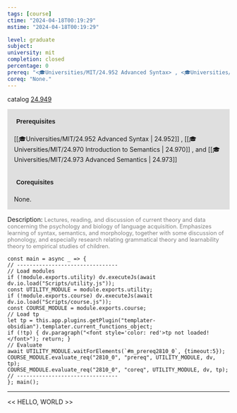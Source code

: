 ```yaml
---
tags: [course]
ctime: "2024-04-18T00:19:29"
mstime: "2024-04-18T00:19:29"

level: graduate
subject: 
university: mit
completion: closed
percentage: 0
prereq: "<🎓Universities/MIT/24.952 Advanced Syntax> , <🎓Universities/MIT/24.970 Introduction to Semantics> , and <🎓Universities/MIT/24.973 Advanced Semantics>"
coreq: "None."
---
```


catalog [24.949](http://student.mit.edu/catalog/m24b.html#24.949)

<span style="display: block; padding: 15px; background-color: rgb(100, 100, 100, 0.2);"><font id="m_prereq2810_0" style="display: block; font-family: Arial, sans-serif; font-weight: bold; padding: 5px">Prerequisites</font><br><span id="prereq2810_0">[[🎓Universities/MIT/24.952 Advanced Syntax | 24.952]] , [[🎓Universities/MIT/24.970 Introduction to Semantics | 24.970]] , and [[🎓Universities/MIT/24.973 Advanced Semantics | 24.973]]</span></span>
<span style="display: block; padding: 15px; background-color: rgb(100, 100, 100, 0.2);"><font id="m_coreq2810_0" style="display: block; font-family: Arial, sans-serif; font-weight: bold; padding: 5px">Corequisites</font><br><span id="coreq2810_0">None.</span></span>

<font style="">Description:</font>
<font style="color: grey; font-size: 0.8rem;">Lectures, reading, and discussion of current theory and data concerning the psychology and biology of language acquisition. Emphasizes learning of syntax, semantics, and morphology, together with some discussion of phonology, and especially research relating grammatical theory and learnability theory to empirical studies of children.</font>

```dataviewjs
const main = async _ => {
// --------------------------------
// Load modules
if (!module.exports.utility) dv.executeJs(await dv.io.load("Scripts/utility.js"));
const UTILITY_MODULE = module.exports.utility;
if (!module.exports.course) dv.executeJs(await dv.io.load("Scripts/course.js"));
const COURSE_MODULE = module.exports.course;
// Load tp
let tp = this.app.plugins.getPlugin("templater-obsidian").templater.current_functions_object;
if (!tp) { dv.paragraph("<font style='color: red'>tp not loaded!</font>"); return; }
// Evaluate
await UTILITY_MODULE.waitForElements(`#m_prereq2810_0`, {timeout:5});
COURSE_MODULE.evaluate_req("2810_0", "prereq", UTILITY_MODULE, dv, tp);
COURSE_MODULE.evaluate_req("2810_0", "coreq", UTILITY_MODULE, dv, tp);
// --------------------------------
}; main();
```

---

<< HELLO, WORLD >>

